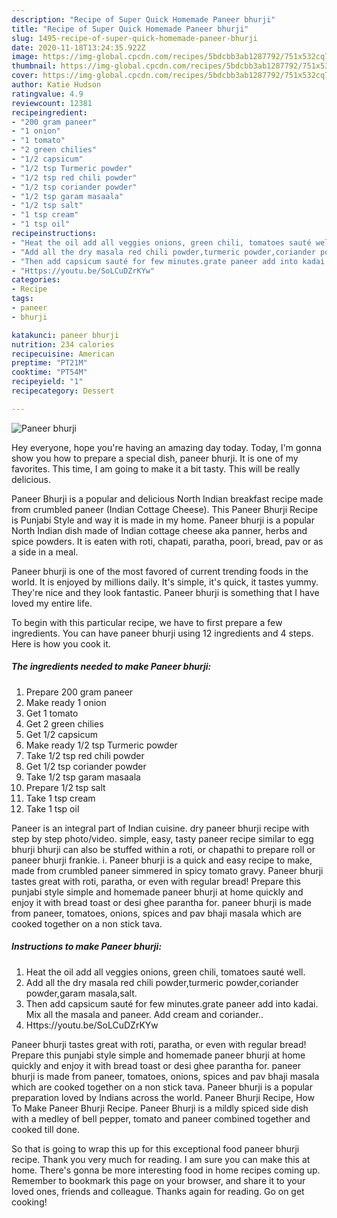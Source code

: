 ```yaml
---
description: "Recipe of Super Quick Homemade Paneer bhurji"
title: "Recipe of Super Quick Homemade Paneer bhurji"
slug: 1495-recipe-of-super-quick-homemade-paneer-bhurji
date: 2020-11-18T13:24:35.922Z
image: https://img-global.cpcdn.com/recipes/5bdcbb3ab1287792/751x532cq70/paneer-bhurji-recipe-main-photo.jpg
thumbnail: https://img-global.cpcdn.com/recipes/5bdcbb3ab1287792/751x532cq70/paneer-bhurji-recipe-main-photo.jpg
cover: https://img-global.cpcdn.com/recipes/5bdcbb3ab1287792/751x532cq70/paneer-bhurji-recipe-main-photo.jpg
author: Katie Hudson
ratingvalue: 4.9
reviewcount: 12381
recipeingredient:
- "200 gram paneer"
- "1 onion"
- "1 tomato"
- "2 green chilies"
- "1/2 capsicum"
- "1/2 tsp Turmeric powder"
- "1/2 tsp red chili powder"
- "1/2 tsp coriander powder"
- "1/2 tsp garam masaala"
- "1/2 tsp salt"
- "1 tsp cream"
- "1 tsp oil"
recipeinstructions:
- "Heat the oil add all veggies onions, green chili, tomatoes sauté well."
- "Add all the dry masala red chili powder,turmeric powder,coriander powder,garam masala,salt."
- "Then add capsicum sauté for few minutes.grate paneer add into kadai. Mix all the masala and paneer. Add cream and coriander.."
- "Https://youtu.be/SoLCuDZrKYw"
categories:
- Recipe
tags:
- paneer
- bhurji

katakunci: paneer bhurji 
nutrition: 234 calories
recipecuisine: American
preptime: "PT21M"
cooktime: "PT54M"
recipeyield: "1"
recipecategory: Dessert

---
```



![Paneer bhurji](https://img-global.cpcdn.com/recipes/5bdcbb3ab1287792/751x532cq70/paneer-bhurji-recipe-main-photo.jpg)

Hey everyone, hope you're having an amazing day today. Today, I'm gonna show you how to prepare a special dish, paneer bhurji. It is one of my favorites. This time, I am going to make it a bit tasty. This will be really delicious.

Paneer Bhurji is a popular and delicious North Indian breakfast recipe made from crumbled paneer (Indian Cottage Cheese). This Paneer Bhurji Recipe is Punjabi Style and way it is made in my home. Paneer bhurji is a popular North Indian dish made of Indian cottage cheese aka panner, herbs and spice powders. It is eaten with roti, chapati, paratha, poori, bread, pav or as a side in a meal.

Paneer bhurji is one of the most favored of current trending foods in the world. It is enjoyed by millions daily. It's simple, it's quick, it tastes yummy. They're nice and they look fantastic. Paneer bhurji is something that I have loved my entire life.


To begin with this particular recipe, we have to first prepare a few ingredients. You can have paneer bhurji using 12 ingredients and 4 steps. Here is how you cook it.

<!--inarticleads1-->

##### The ingredients needed to make Paneer bhurji:

1. Prepare 200 gram paneer
1. Make ready 1 onion
1. Get 1 tomato
1. Get 2 green chilies
1. Get 1/2 capsicum
1. Make ready 1/2 tsp Turmeric powder
1. Take 1/2 tsp red chili powder
1. Get 1/2 tsp coriander powder
1. Take 1/2 tsp garam masaala
1. Prepare 1/2 tsp salt
1. Take 1 tsp cream
1. Take 1 tsp oil


Paneer is an integral part of Indian cuisine. dry paneer bhurji recipe with step by step photo/video. simple, easy, tasty paneer recipe similar to egg bhurji bhurji can also be stuffed within a roti, or chapathi to prepare roll or paneer bhurji frankie. i. Paneer bhurji is a quick and easy recipe to make, made from crumbled paneer simmered in spicy tomato gravy. Paneer bhurji tastes great with roti, paratha, or even with regular bread! Prepare this punjabi style simple and homemade paneer bhurji at home quickly and enjoy it with bread toast or desi ghee parantha for. paneer bhurji is made from paneer, tomatoes, onions, spices and pav bhaji masala which are cooked together on a non stick tava. 

<!--inarticleads2-->

##### Instructions to make Paneer bhurji:

1. Heat the oil add all veggies onions, green chili, tomatoes sauté well.
1. Add all the dry masala red chili powder,turmeric powder,coriander powder,garam masala,salt.
1. Then add capsicum sauté for few minutes.grate paneer add into kadai. Mix all the masala and paneer. Add cream and coriander..
1. Https://youtu.be/SoLCuDZrKYw


Paneer bhurji tastes great with roti, paratha, or even with regular bread! Prepare this punjabi style simple and homemade paneer bhurji at home quickly and enjoy it with bread toast or desi ghee parantha for. paneer bhurji is made from paneer, tomatoes, onions, spices and pav bhaji masala which are cooked together on a non stick tava. Paneer bhurji is a popular preparation loved by Indians across the world. Paneer Bhurji Recipe, How To Make Paneer Bhurji Recipe. Paneer Bhurji is a mildly spiced side dish with a medley of bell pepper, tomato and paneer combined together and cooked till done. 

So that is going to wrap this up for this exceptional food paneer bhurji recipe. Thank you very much for reading. I am sure you can make this at home. There's gonna be more interesting food in home recipes coming up. Remember to bookmark this page on your browser, and share it to your loved ones, friends and colleague. Thanks again for reading. Go on get cooking!
